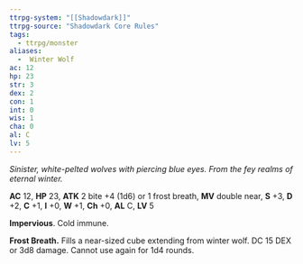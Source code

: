 ```yaml
---
ttrpg-system: "[[Shadowdark]]"
ttrpg-source: "Shadowdark Core Rules"
tags:
  - ttrpg/monster
aliases:
  -  Winter Wolf
ac: 12
hp: 23
str: 3
dex: 2
con: 1
int: 0
wis: 1
cha: 0
al: C
lv: 5
---
```


_Sinister, white-pelted wolves with piercing blue eyes. From the fey realms of eternal winter._

**AC** 12, **HP** 23, **ATK** 2 bite +4 (1d6) or 1 frost breath, **MV** double near, **S** +3, **D** +2, **C** +1, **I** +0, **W** +1, **Ch** +0, **AL** C, **LV** 5

**Impervious**. Cold immune. 

**Frost Breath.** Fills a near-sized cube extending from winter wolf. DC 15 DEX or 3d8 damage. Cannot use again for 1d4 rounds.

